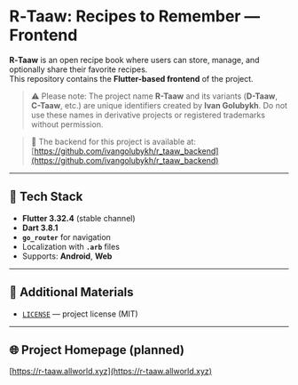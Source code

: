 # R‑Taaw: Recipes to Remember — Frontend

**R‑Taaw** is an open recipe book where users can store, manage, and optionally share their favorite recipes.  
This repository contains the **Flutter-based frontend** of the project.

> ⚠️ Please note: The project name **R-Taaw** and its variants (**D-Taaw**, **C-Taaw**, etc.) are unique identifiers created by **Ivan Golubykh**. Do not use these names in derivative projects or registered trademarks without permission.

> 🧭 The backend for this project is available at: [https://github.com/ivangolubykh/r_taaw_backend](https://github.com/ivangolubykh/r_taaw_backend)

---

## 📱 Tech Stack

- **Flutter 3.32.4** (stable channel)
- **Dart 3.8.1**
- **`go_router`** for navigation
- Localization with **`.arb`** files
- Supports: **Android**, **Web**

---

## 📄 Additional Materials

- [`LICENSE`](LICENSE) — project license (MIT)

---

## 🌐 Project Homepage (planned)

[https://r-taaw.allworld.xyz](https://r-taaw.allworld.xyz)
